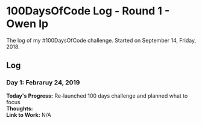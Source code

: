 # 100DaysOfCode Log - Round 1 - Owen Ip

The log of my #100DaysOfCode challenge. Started on September 14, Friday, 2018.

## Log
### Day 1: Febraruy 24, 2019 
**Today's Progress:** Re-launched 100 days challenge and planned what to focus    
**Thoughts:**    
**Link to Work:** N/A   

